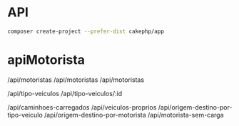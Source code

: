 # API

```bash
composer create-project --prefer-dist cakephp/app
```
# apiMotorista

/api/motoristas
/api/motoristas
/api/motoristas
    
/api/tipo-veiculos
/api/tipo-veiculos/:id
    
/api/caminhoes-carregados
/api/veiculos-proprios
/api/origem-destino-por-tipo-veiculo
/api/origem-destino-por-motorista
/api/motorista-sem-carga
